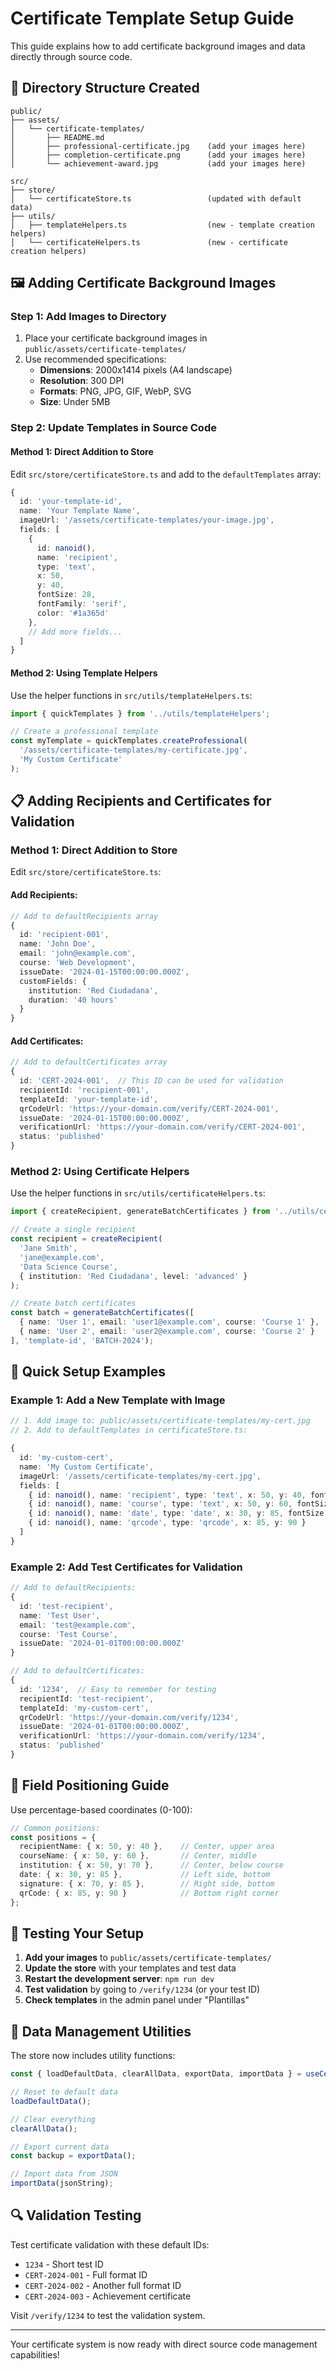 # Certificate Template Setup Guide

This guide explains how to add certificate background images and data directly through source code.

## 📁 Directory Structure Created

```
public/
├── assets/
│   └── certificate-templates/
│       ├── README.md
│       ├── professional-certificate.jpg    (add your images here)
│       ├── completion-certificate.png      (add your images here)
│       └── achievement-award.jpg           (add your images here)

src/
├── store/
│   └── certificateStore.ts                 (updated with default data)
├── utils/
│   ├── templateHelpers.ts                  (new - template creation helpers)
│   └── certificateHelpers.ts               (new - certificate creation helpers)
```

## 🖼️ Adding Certificate Background Images

### Step 1: Add Images to Directory
1. Place your certificate background images in `public/assets/certificate-templates/`
2. Use recommended specifications:
   - **Dimensions**: 2000x1414 pixels (A4 landscape)
   - **Resolution**: 300 DPI
   - **Formats**: PNG, JPG, GIF, WebP, SVG
   - **Size**: Under 5MB

### Step 2: Update Templates in Source Code

#### Method 1: Direct Addition to Store
Edit `src/store/certificateStore.ts` and add to the `defaultTemplates` array:

```typescript
{
  id: 'your-template-id',
  name: 'Your Template Name',
  imageUrl: '/assets/certificate-templates/your-image.jpg',
  fields: [
    { 
      id: nanoid(), 
      name: 'recipient', 
      type: 'text', 
      x: 50, 
      y: 40, 
      fontSize: 28, 
      fontFamily: 'serif', 
      color: '#1a365d'
    },
    // Add more fields...
  ]
}
```

#### Method 2: Using Template Helpers
Use the helper functions in `src/utils/templateHelpers.ts`:

```typescript
import { quickTemplates } from '../utils/templateHelpers';

// Create a professional template
const myTemplate = quickTemplates.createProfessional(
  '/assets/certificate-templates/my-certificate.jpg',
  'My Custom Certificate'
);
```

## 📋 Adding Recipients and Certificates for Validation

### Method 1: Direct Addition to Store
Edit `src/store/certificateStore.ts`:

#### Add Recipients:
```typescript
// Add to defaultRecipients array
{
  id: 'recipient-001',
  name: 'John Doe',
  email: 'john@example.com',
  course: 'Web Development',
  issueDate: '2024-01-15T00:00:00.000Z',
  customFields: {
    institution: 'Red Ciudadana',
    duration: '40 hours'
  }
}
```

#### Add Certificates:
```typescript
// Add to defaultCertificates array
{
  id: 'CERT-2024-001',  // This ID can be used for validation
  recipientId: 'recipient-001',
  templateId: 'your-template-id',
  qrCodeUrl: 'https://your-domain.com/verify/CERT-2024-001',
  issueDate: '2024-01-15T00:00:00.000Z',
  verificationUrl: 'https://your-domain.com/verify/CERT-2024-001',
  status: 'published'
}
```

### Method 2: Using Certificate Helpers
Use the helper functions in `src/utils/certificateHelpers.ts`:

```typescript
import { createRecipient, generateBatchCertificates } from '../utils/certificateHelpers';

// Create a single recipient
const recipient = createRecipient(
  'Jane Smith',
  'jane@example.com',
  'Data Science Course',
  { institution: 'Red Ciudadana', level: 'advanced' }
);

// Create batch certificates
const batch = generateBatchCertificates([
  { name: 'User 1', email: 'user1@example.com', course: 'Course 1' },
  { name: 'User 2', email: 'user2@example.com', course: 'Course 2' }
], 'template-id', 'BATCH-2024');
```

## 🔧 Quick Setup Examples

### Example 1: Add a New Template with Image
```typescript
// 1. Add image to: public/assets/certificate-templates/my-cert.jpg
// 2. Add to defaultTemplates in certificateStore.ts:

{
  id: 'my-custom-cert',
  name: 'My Custom Certificate',
  imageUrl: '/assets/certificate-templates/my-cert.jpg',
  fields: [
    { id: nanoid(), name: 'recipient', type: 'text', x: 50, y: 40, fontSize: 28, fontFamily: 'serif', color: '#000' },
    { id: nanoid(), name: 'course', type: 'text', x: 50, y: 60, fontSize: 20, fontFamily: 'serif', color: '#333' },
    { id: nanoid(), name: 'date', type: 'date', x: 30, y: 85, fontSize: 16, fontFamily: 'serif', color: '#666' },
    { id: nanoid(), name: 'qrcode', type: 'qrcode', x: 85, y: 90 }
  ]
}
```

### Example 2: Add Test Certificates for Validation
```typescript
// Add to defaultRecipients:
{
  id: 'test-recipient',
  name: 'Test User',
  email: 'test@example.com',
  course: 'Test Course',
  issueDate: '2024-01-01T00:00:00.000Z'
}

// Add to defaultCertificates:
{
  id: '1234',  // Easy to remember for testing
  recipientId: 'test-recipient',
  templateId: 'my-custom-cert',
  qrCodeUrl: 'https://your-domain.com/verify/1234',
  issueDate: '2024-01-01T00:00:00.000Z',
  verificationUrl: 'https://your-domain.com/verify/1234',
  status: 'published'
}
```

## 🎯 Field Positioning Guide

Use percentage-based coordinates (0-100):

```typescript
// Common positions:
const positions = {
  recipientName: { x: 50, y: 40 },    // Center, upper area
  courseName: { x: 50, y: 60 },       // Center, middle
  institution: { x: 50, y: 70 },      // Center, below course
  date: { x: 30, y: 85 },             // Left side, bottom
  signature: { x: 70, y: 85 },        // Right side, bottom
  qrCode: { x: 85, y: 90 }            // Bottom right corner
};
```

## 🚀 Testing Your Setup

1. **Add your images** to `public/assets/certificate-templates/`
2. **Update the store** with your templates and test data
3. **Restart the development server**: `npm run dev`
4. **Test validation** by going to `/verify/1234` (or your test ID)
5. **Check templates** in the admin panel under "Plantillas"

## 📝 Data Management Utilities

The store now includes utility functions:

```typescript
const { loadDefaultData, clearAllData, exportData, importData } = useCertificateStore();

// Reset to default data
loadDefaultData();

// Clear everything
clearAllData();

// Export current data
const backup = exportData();

// Import data from JSON
importData(jsonString);
```

## 🔍 Validation Testing

Test certificate validation with these default IDs:
- `1234` - Short test ID
- `CERT-2024-001` - Full format ID
- `CERT-2024-002` - Another full format ID
- `CERT-2024-003` - Achievement certificate

Visit `/verify/1234` to test the validation system.

---

Your certificate system is now ready with direct source code management capabilities!
